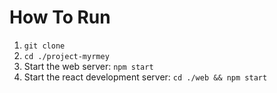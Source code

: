# How To Run
1. `git clone`
2. `cd ./project-myrmey`
3. Start the web server: `npm start`
4. Start the react development server: `cd ./web && npm start`
